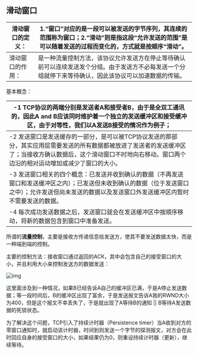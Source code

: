 ## 滑动窗口

| 滑动窗口的定义： | 1.“窗口”对应的是一段可以被发送的字节序列，其连续的范围称为窗口；2.“滑动”则是指这段“允许发送的范围”是可以随着发送的过程而变化的，方式就是按顺序“滑动”。 |
| ---------------- | ------------------------------------------------------------ |
| 滑动窗口的作用： | 是一种流量控制方法，该协议允许发送方在停止等待确认前可以连续发送发个分组。由于发送方不必每发送一个分组就停下来等待确认，因此该协议可以加速数据的传输。 |

基本概念：

| -1 TCP协议的两端分别是发送者A和接受者B，由于是全双工通讯的，因此A and B应该同时维护着一个独立的发送缓冲区和接受缓冲区，由于对等性，我们以A发送B接受的情况作为例子； |
| ------------------------------------------------------------ |
| -2 发送窗口是发送缓存的一部分，是可以被TCP协议发送的那部分，其实应用层需要发送的所有数据都被放进了发送者的发送缓冲区了；当接收方确认数据后，这个滑动窗口不时地向右移动。窗口两个边沿的相对运动增加或减少了窗口的大小。 |
| -3 发送窗口相关的四个概念：已发送并收到确认的数据（不再发送窗口和发送缓冲区之内）；已发送但未收到确认的数据（位于发送窗口之中）；允许发送但尚未发送的数据以及发送窗口外发送缓冲区内暂时不需要发送的数据。 |
| -4 每次成功发送数据之后，发送窗口就会在发送缓冲区中按顺序移动，将新的数据包含到窗口中准备发送。 |

所谓的**流量控制**，主要是接收方传递信息给发送方，使其不要发送数据太快，而是一种端到端的控制。

主要的控制方法：接收窗口通过返回的ACK，其中会包含自己的接受窗口的大小，并且利用大小来控制发送方的数据发送：

![img](E:\笔记\Java面试笔记\images\26275986_1392627535jeG5.png)

这里面涉及到一种情况，如果B已经告诉A自己的缓冲区已满，于是A停止发送数据；等一段时间后，B的缓冲区出现了富余，于是发送报文告诉A我的RWND大小为400，但是这个报文不幸丢失了，于是就出现了A等待B的通知 || B等待A发送数据的死锁状态。

 为了解决这个问题，TCP引入了持续计时器（Persistence timer）当A收到对方的零窗口通知时，就启动该计时器，时间到则发送一个字节的探测报文，对方会在此时回应自身的接受窗口的大小，如果结果仍为0，则重设持续计时器（更新），继续等待。